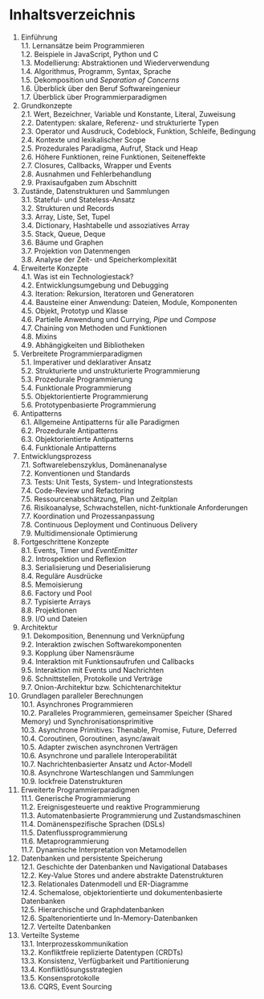 # Inhaltsverzeichnis

1. Einführung  
   1.1. Lernansätze beim Programmieren  
   1.2. Beispiele in JavaScript, Python und C  
   1.3. Modellierung: Abstraktionen und Wiederverwendung  
   1.4. Algorithmus, Programm, Syntax, Sprache  
   1.5. Dekomposition und _Separation of Concerns_  
   1.6. Überblick über den Beruf Softwareingenieur  
   1.7. Überblick über Programmierparadigmen
2. Grundkonzepte  
   2.1. Wert, Bezeichner, Variable und Konstante, Literal, Zuweisung  
   2.2. Datentypen: skalare, Referenz- und strukturierte Typen  
   2.3. Operator und Ausdruck, Codeblock, Funktion, Schleife, Bedingung  
   2.4. Kontexte und lexikalischer Scope  
   2.5. Prozedurales Paradigma, Aufruf, Stack und Heap  
   2.6. Höhere Funktionen, reine Funktionen, Seiteneffekte  
   2.7. Closures, Callbacks, Wrapper und Events  
   2.8. Ausnahmen und Fehlerbehandlung  
   2.9. Praxisaufgaben zum Abschnitt
3. Zustände, Datenstrukturen und Sammlungen  
   3.1. Stateful- und Stateless-Ansatz  
   3.2. Strukturen und Records  
   3.3. Array, Liste, Set, Tupel  
   3.4. Dictionary, Hashtabelle und assoziatives Array  
   3.5. Stack, Queue, Deque  
   3.6. Bäume und Graphen  
   3.7. Projektion von Datenmengen  
   3.8. Analyse der Zeit- und Speicherkomplexität
4. Erweiterte Konzepte  
   4.1. Was ist ein Technologiestack?  
   4.2. Entwicklungsumgebung und Debugging  
   4.3. Iteration: Rekursion, Iteratoren und Generatoren  
   4.4. Bausteine einer Anwendung: Dateien, Module, Komponenten  
   4.5. Objekt, Prototyp und Klasse  
   4.6. Partielle Anwendung und Currying, _Pipe_ und _Compose_  
   4.7. Chaining von Methoden und Funktionen  
   4.8. Mixins  
   4.9. Abhängigkeiten und Bibliotheken
5. Verbreitete Programmierparadigmen  
   5.1. Imperativer und deklarativer Ansatz  
   5.2. Strukturierte und unstrukturierte Programmierung  
   5.3. Prozedurale Programmierung  
   5.4. Funktionale Programmierung  
   5.5. Objektorientierte Programmierung  
   5.6. Prototypenbasierte Programmierung
6. Antipatterns  
   6.1. Allgemeine Antipatterns für alle Paradigmen  
   6.2. Prozedurale Antipatterns  
   6.3. Objektorientierte Antipatterns  
   6.4. Funktionale Antipatterns
7. Entwicklungsprozess  
   7.1. Softwarelebenszyklus, Domänenanalyse  
   7.2. Konventionen und Standards  
   7.3. Tests: Unit Tests, System- und Integrationstests  
   7.4. Code-Review und Refactoring  
   7.5. Ressourcenabschätzung, Plan und Zeitplan  
   7.6. Risikoanalyse, Schwachstellen, nicht-funktionale Anforderungen  
   7.7. Koordination und Prozessanpassung  
   7.8. Continuous Deployment und Continuous Delivery  
   7.9. Multidimensionale Optimierung
8. Fortgeschrittene Konzepte  
   8.1. Events, Timer und _EventEmitter_  
   8.2. Introspektion und Reflexion  
   8.3. Serialisierung und Deserialisierung  
   8.4. Reguläre Ausdrücke  
   8.5. Memoisierung  
   8.6. Factory und Pool  
   8.7. Typisierte Arrays  
   8.8. Projektionen  
   8.9. I/O und Dateien
9. Architektur  
   9.1. Dekomposition, Benennung und Verknüpfung  
   9.2. Interaktion zwischen Softwarekomponenten  
   9.3. Kopplung über Namensräume  
   9.4. Interaktion mit Funktionsaufrufen und Callbacks  
   9.5. Interaktion mit Events und Nachrichten  
   9.6. Schnittstellen, Protokolle und Verträge  
   9.7. Onion-Architektur bzw. Schichtenarchitektur
10. Grundlagen paralleler Berechnungen  
    10.1. Asynchrones Programmieren  
    10.2. Paralleles Programmieren, gemeinsamer Speicher (Shared Memory) und Synchronisationsprimitive  
    10.3. Asynchrone Primitives: Thenable, Promise, Future, Deferred  
    10.4. Coroutinen, Goroutinen, async/await  
    10.5. Adapter zwischen asynchronen Verträgen  
    10.6. Asynchrone und parallele Interoperabilität  
    10.7. Nachrichtenbasierter Ansatz und Actor-Modell  
    10.8. Asynchrone Warteschlangen und Sammlungen  
    10.9. lockfreie Datenstrukturen
11. Erweiterte Programmierparadigmen  
    11.1. Generische Programmierung  
    11.2. Ereignisgesteuerte und reaktive Programmierung  
    11.3. Automatenbasierte Programmierung und Zustandsmaschinen  
    11.4. Domänenspezifische Sprachen (DSLs)  
    11.5. Datenflussprogrammierung  
    11.6. Metaprogrammierung  
    11.7. Dynamische Interpretation von Metamodellen
12. Datenbanken und persistente Speicherung  
    12.1. Geschichte der Datenbanken und Navigational Databases  
    12.2. Key-Value Stores und andere abstrakte Datenstrukturen  
    12.3. Relationales Datenmodell und ER-Diagramme  
    12.4. Schemalose, objektorientierte und dokumentenbasierte Datenbanken  
    12.5. Hierarchische und Graphdatenbanken  
    12.6. Spaltenorientierte und In-Memory-Datenbanken  
    12.7. Verteilte Datenbanken
13. Verteilte Systeme  
    13.1. Interprozesskommunikation  
    13.2. Konfliktfreie replizierte Datentypen (CRDTs)  
    13.3. Konsistenz, Verfügbarkeit und Partitionierung  
    13.4. Konfliktlösungsstrategien  
    13.5. Konsensprotokolle  
    13.6. CQRS, Event Sourcing

